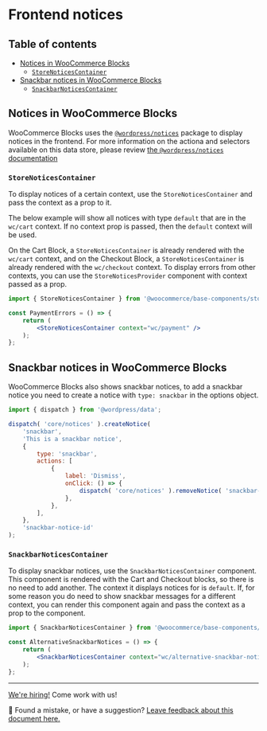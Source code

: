 # Frontend notices <!-- omit in toc -->

## Table of contents <!-- omit in toc -->

- [Notices in WooCommerce Blocks](#notices-in-woocommerce-blocks)
    - [`StoreNoticesContainer`](#storenoticescontainer)
- [Snackbar notices in WooCommerce Blocks](#snackbar-notices-in-woocommerce-blocks)
    - [`SnackbarNoticesContainer`](#snackbarnoticescontainer)

## Notices in WooCommerce Blocks

WooCommerce Blocks uses the [`@wordpress/notices`](https://github.com/WordPress/gutenberg/blob/d9eb36d80e05b4e45b1ad8462c8bace4e9cf1f6f/docs/reference-guides/data/data-core-notices.md)
package to display notices in the frontend. For more information on the actiona and selectors available on this data
store, please review [the `@wordpress/notices` documentation](https://github.com/WordPress/gutenberg/blob/d9eb36d80e05b4e45b1ad8462c8bace4e9cf1f6f/docs/reference-guides/data/data-core-notices.md)

### `StoreNoticesContainer`

To display notices of a certain context, use the `StoreNoticesContainer` and pass the context as a prop to it.

The below example will show all notices with type `default` that are in the `wc/cart` context. If no context prop is
passed, then the `default` context will be used.

On the Cart Block, a `StoreNoticesContainer` is already rendered with the `wc/cart` context, and on the Checkout Block,
a `StoreNoticesContainer` is already rendered with the `wc/checkout` context. To display errors from other contexts,
you can use the `StoreNoticesProvider` component with context passed as a prop.

```jsx
import { StoreNoticesContainer } from '@woocommerce/base-components/store-notices-container';

const PaymentErrors = () => {
    return (
        <StoreNoticesContainer context="wc/payment" />
    );
};
```

## Snackbar notices in WooCommerce Blocks

WooCommerce Blocks also shows snackbar notices, to add a snackbar notice you need to create a notice with
`type: snackbar` in the options object.

```js
import { dispatch } from '@wordpress/data';

dispatch( 'core/notices' ).createNotice(
    'snackbar',
    'This is a snackbar notice',
    {
        type: 'snackbar',
        actions: [
            {
                label: 'Dismiss',
                onClick: () => {
                    dispatch( 'core/notices' ).removeNotice( 'snackbar-notice-id' );
                },
            },
        ],
    },
    'snackbar-notice-id'
);
```

### `SnackbarNoticesContainer`

To display snackbar notices, use the `SnackbarNoticesContainer` component. This component is rendered with the Cart and
Checkout blocks, so there is no need to add another. The context it displays notices for is `default`.
If, for some reason you do need to show snackbar messages for a different context, you can render this component again
and pass the context as a prop to the component.

```jsx
import { SnackbarNoticesContainer } from '@woocommerce/base-components/snackbar-notices-container';

const AlternativeSnackbarNotices = () => {
    return (
        <SnackbarNoticesContainer context="wc/alternative-snackbar-notices" />
    );
};
```

<!-- FEEDBACK -->

---

[We're hiring!](https://woocommerce.com/careers/) Come work with us!

🐞 Found a mistake, or have a suggestion? [Leave feedback about this document here.](https://github.com/woocommerce/woocommerce-blocks/issues/new?assignees=&labels=type%3A+documentation&template=--doc-feedback.md&title=Feedback%20on%20./docs/internal-developers/block-client-apis/notices.md)

<!-- /FEEDBACK -->

